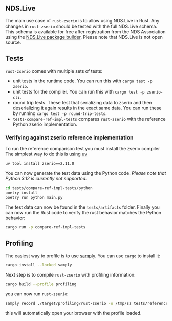 ## NDS.Live

The main use case of `rust-zserio` is to allow using NDS.Live in Rust. Any
changes in `rust-zserio` should be tested with the full NDS.Live schema. This
schema is available for free after registration from the NDS Association using
the [NDS.Live package builder](https://pack.nds.live). Please note that NDS.Live
is not open source.

## Tests

`rust-zserio` comes with multiple sets of tests:

- unit tests in the runtime code. You can run this with `cargo test -p zserio`.
- unit tests for the compiler. You can run this with `cargo test -p zserio-cli`.
- round trip tests. These test that serializing data to zserio and then
  deserializing it again results in the exact same data. You can run these
  by running `cargo test -p round-trip-tests`.
- `tests-compare-ref-impl-tests` compares `rust-zserio` with the reference
  Python zserio implementation.

### Verifying against zserio reference implementation

To run the reference comparison test you must install the zserio compiler
The simplest way to do this is using [uv](https://docs.astral.sh/uv/)

```sh
uv tool install zserio==2.11.0
```

You can now generate the test data using the Python code. *Please note that
Python 3.12 is currently not supported.*

```sh
cd tests/compare-ref-impl-tests/python
poetry install
poetry run python main.py
```

The test data can now be found in the `tests/artifacts` folder. Finally you can
now run the Rust code to verify the rust behavior matches the Python behavior:

```sh
cargo run -p compare-ref-impl-tests
```

## Profiling

The easiest way to profile is to use
[samply](https://github.com/mstange/samply). You can use `cargo` to install it:

```sh
cargo install --locked samply
```

Next step is to compile `rust-zserio` with profiling information:

```sh
cargo build --profile profiling
```

you can now run `rust-zserio`:

```sh
samply record ./target/profiling/rust-zserio -o /tmp/sz tests/reference_modules
```

this will automatically open your browser with the profile loaded.
